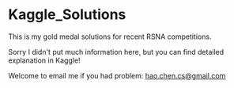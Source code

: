 # Kaggle_Solutions
This is my gold medal solutions for recent RSNA competitions. 

Sorry I didn't put much information here, but you can find detailed explanation in Kaggle! 

Welcome to email me if you had problem: hao.chen.cs@gmail.com


